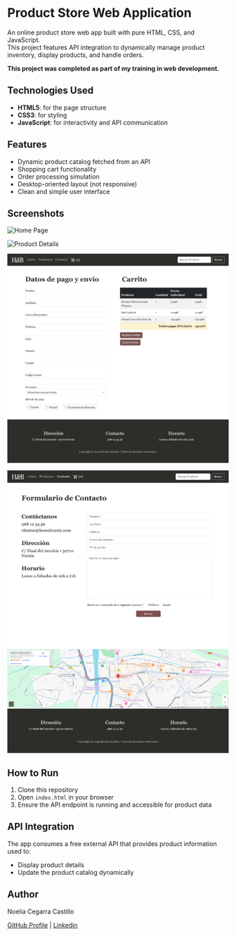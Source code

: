 # Product Store Web Application

An online product store web app built with pure HTML, CSS, and JavaScript.  
This project features API integration to dynamically manage product inventory, display products, and handle orders.

**This project was completed as part of my training in web development.**

## Technologies Used

- **HTML5**: for the page structure  
- **CSS3**: for styling  
- **JavaScript**: for interactivity and API communication  

## Features

- Dynamic product catalog fetched from an API  
- Shopping cart functionality  
- Order processing simulation
- Desktop-oriented layout (not responsive)  
- Clean and simple user interface  

## Screenshots

![Home Page](/screenshots/index.png)  

![Product Details](/screenshots/products.png)  

![Shopping Cart](/screenshots/checkout.png) 

![Contact](/screenshots/contact.png)  

## How to Run

1. Clone this repository  
2. Open `index.html` in your browser  
3. Ensure the API endpoint is running and accessible for product data  

## API Integration

The app consumes a free external API that provides product information used to:  
- Display product details  
- Update the product catalog dynamically  



## Author

Noelia Cegarra Castillo

[GitHub Profile](https://github.com/ccaileon) | [Linkedin](https://www.linkedin.com/in/noelia-cegarra-castillo/)


